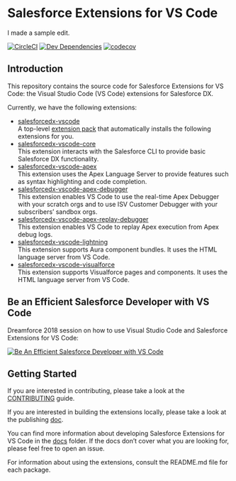 # Salesforce Extensions for VS Code

I made a sample edit.

[![CircleCI](https://circleci.com/gh/forcedotcom/salesforcedx-vscode.svg?style=svg)](https://circleci.com/gh/forcedotcom/salesforcedx-vscode)
[![Dev Dependencies](https://david-dm.org/forcedotcom/salesforcedx-vscode/dev-status.svg)](contributing/dependencies.md)
[![codecov](https://codecov.io/gh/forcedotcom/salesforcedx-vscode/branch/develop/graph/badge.svg)](https://codecov.io/gh/forcedotcom/salesforcedx-vscode)

## Introduction

This repository contains the source code for Salesforce Extensions for VS Code: the Visual Studio Code (VS Code) extensions for Salesforce DX.

Currently, we have the following extensions:

- [salesforcedx-vscode](https://marketplace.visualstudio.com/items?itemName=salesforce.salesforcedx-vscode)  
   A top-level [extension pack](https://code.visualstudio.com/docs/extensionAPI/extension-manifest#_extension-packs) that automatically installs the following extensions for you.
- [salesforcedx-vscode-core](https://marketplace.visualstudio.com/items?itemName=salesforce.salesforcedx-vscode-core)  
   This extension interacts with the Salesforce CLI to provide basic Salesforce DX functionality.
- [salesforcedx-vscode-apex](https://marketplace.visualstudio.com/items?itemName=salesforce.salesforcedx-vscode-apex)  
   This extension uses the Apex Language Server to provide features such as syntax highlighting and code completion.
- [salesforcedx-vscode-apex-debugger](https://marketplace.visualstudio.com/items?itemName=salesforce.salesforcedx-vscode-apex-debugger)  
   This extension enables VS Code to use the real-time Apex Debugger with your scratch orgs and to use ISV Customer Debugger with your subscribers’ sandbox orgs.
- [salesforcedx-vscode-apex-replay-debugger](https://marketplace.visualstudio.com/items?itemName=salesforce.salesforcedx-vscode-apex-replay-debugger)  
   This extension enables VS Code to replay Apex execution from Apex debug logs.
- [salesforcedx-vscode-lightning](https://marketplace.visualstudio.com/items?itemName=salesforce.salesforcedx-vscode-lightning)  
   This extension supports Aura component bundles. It uses the HTML language server from VS Code.
- [salesforcedx-vscode-visualforce](https://marketplace.visualstudio.com/items?itemName=salesforce.salesforcedx-vscode-visualforce)  
   This extension supports Visualforce pages and components. It uses the HTML language server from VS Code.

## Be an Efficient Salesforce Developer with VS Code

Dreamforce 2018 session on how to use Visual Studio Code and Salesforce Extensions for VS Code:

[![Be An Efficient Salesforce Developer with VS Code](imgs/DF18_VSCode_Session_thumbnail.jpg)](https://www.youtube.com/watch?v=hw9LBvjo4PQ)

## Getting Started

If you are interested in contributing, please take a look at the [CONTRIBUTING](CONTRIBUTING.md) guide.

If you are interested in building the extensions locally, please take a look at the publishing [doc](contributing/publishing.md).

You can find more information about developing Salesforce Extensions for VS Code in the [docs](docs) folder. If the docs don’t cover what you are looking for, please feel free to open an issue.

For information about using the extensions, consult the README.md file for each package.
